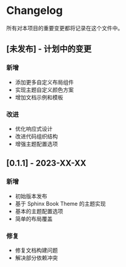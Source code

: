 # Changelog

所有对本项目的重要变更都将记录在这个文件中。

## [未发布] - 计划中的变更

### 新增

- 添加更多自定义布局组件
- 实现主题自定义颜色方案
- 增加文档示例和模板

### 改进

- 优化响应式设计
- 改进代码组织结构
- 增强主题配置选项

## [0.1.1] - 2023-XX-XX

### 新增

- 初始版本发布
- 基于 Sphinx Book Theme 的主题实现
- 基本的主题配置选项
- 简单的布局覆盖

### 修复

- 修复文档构建问题
- 解决部分依赖冲突